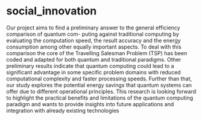 # social_innovation
Our project aims to find a preliminary answer to the general efficiency comparison of quantum com-
puting against traditional computing by evaluating the computation speed, the result accuracy and
the energy consumption among other equally important aspects. To deal with this comparison the
core of the Travelling Salesman Problem (TSP) has been coded and adapted for both quantum and
traditional paradigms. Other preliminary results indicate that quantum computing could lead to a
significant advantage in some specific problem domains with reduced computational complexity and
faster processing speeds. Further than that, our study explores the potential energy savings that
quantum systems can offer due to different operational principles. This research is looking forward
to highlight the practical benefits and limitations of the quantum computing paradigm and wants to
provide insights into future applications and integration with already existing technologies
